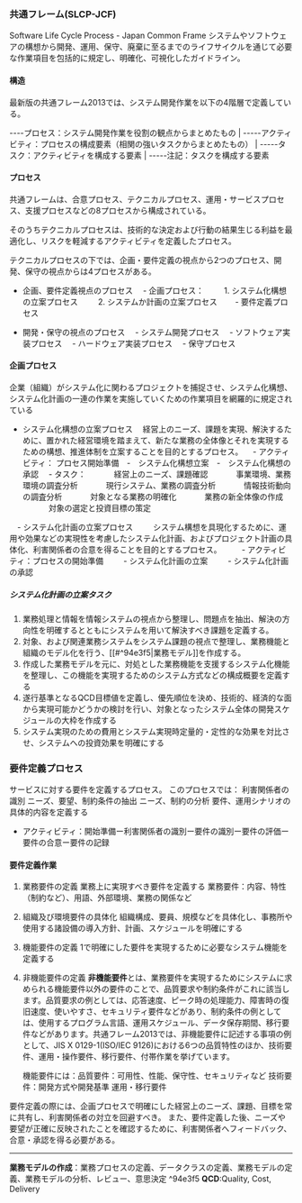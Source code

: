 ### 共通フレーム(SLCP-JCF)
Software Life Cycle Process - Japan Common Frame
システムやソフトウェアの構想から開発、運用、保守、廃棄に至るまでのライフサイクルを通じて必要な作業項目を包括的に規定し、明確化、可視化したガイドライン。

#### 構造
最新版の共通フレーム2013では、システム開発作業を以下の4階層で定義している。

----プロセス：システム開発作業を役割の観点からまとめたもの
	|
	-----アクティビティ：プロセスの構成要素（相関の強いタスクからまとめたもの）
			|
			-----タスク：アクティビティを構成する要素
					|
					-----注記：タスクを構成する要素

#### プロセス
共通フレームは、合意プロセス、テクニカルプロセス、運用・サービスプロセス、支援プロセスなどの8プロセスから構成されている。

そのうちテクニカルプロセスは、技術的な決定および行動の結果生じる利益を最適化し、リスクを軽減するアクティビティを定義したプロセス。

テクニカルプロセスの下では、企画・要件定義の視点から2つのプロセス、開発、保守の視点からは4プロセスがある。

- 企画、要件定義視点のプロセス
  　- 企画プロセス：
  　  　1. システム化構想の立案プロセス
  　  　2. システムか計画の立案プロセス
　　- 要件定義プロセス

- 開発・保守の視点のプロセス
　- システム開発プロセス
　- ソフトウェア実装プロセス
　- ハードウェア実装プロセス
　- 保守プロセス

#### 企画プロセス
企業（組織）がシステム化に関わるプロジェクトを捕捉させ、システム化構想、システム化計画の一連の作業を実施していくための作業項目を網羅的に規定されている

- システム化構想の立案プロセス
  　経営上のニーズ、課題を実現、解決するために、置かれた経営環境を踏まえて、新たな業務の全体像とそれを実現するための構想、推進体制を立案することを目的とするプロセス。
  　- アクティビティ： プロセス開始準備　-　システム化構想立案　-　システム化構想の承認
  　- タスク：
  　  　　経営上のニーズ、課題確認
  　  　　事業環境、業務環境の調査分析
  　  　　現行システム、業務の調査分析
  　  　　情報技術動向の調査分析
  　  　　対象となる業務の明確化
  　  　　業務の新全体像の作成
  　  　　対象の選定と投資目標の策定

　- システム化計画の立案プロセス
　  　システム構想を具現化するために、運用や効果などの実現性を考慮したシステム化計画、およびプロジェクト計画の具体化、利害関係者の合意を得ることを目的とするプロセス。
　  　- アクティビティ：プロセスの開始準備
　  　- システム化計画の立案
　  　- システム化計画の承認

##### システム化計画の立案タスク
1. 業務処理と情報を情報システムの視点から整理し、問題点を抽出、解決の方向性を明確するとともにシステムを用いて解決すべき課題を定義する。
2. 対象、および関連業務システムをシステム課題の視点で整理し、業務機能と組織のモデル化を行う、[[#^94e3f5|業務モデル]]を作成する。
3. 作成した業務モデルを元に、対処とした業務機能を支援するシステム化機能を整理し、この機能を実現するためのシステム方式などの構成概要を定義する
4. 遂行基準となるQCD目標値を定義し、優先順位を決め、技術的、経済的な面から実現可能かどうかの検討を行い、対象となったシステム全体の開発スケジュールの大枠を作成する
5. システム実現のための費用とシステム実現時定量的・定性的な効果を対比させ、システムへの投資効果を明確にする

### 要件定義プロセス
サービスに対する要件を定義するプロセス。
このプロセスでは：
	利害関係者の識別
	ニーズ、要望、制約条件の抽出
	ニーズ、制約の分析
	要件、運用シナリオの具体的内容を定義する
- アクティビティ：開始準備ー利害関係者の識別ー要件の識別ー要件の評価ー要件の合意ー要件の記録

#### 要件定義作業
1. 業務要件の定義
   業務上に実現すべき要件を定義する
   業務要件：内容、特性（制約など）、用語、外部環境、業務の関係など
2. 組織及び環境要件の具体化
   組織構成、要員、規模などを具体化し、事務所や使用する諸設備の導入方針、計画、スケジュールを明確にする
3. 機能要件の定義
   1で明確にした要件を実現するために必要なシステム機能を定義する
4. 非機能要件の定義
   **非機能要件**とは、業務要件を実現するためにシステムに求められる機能要件以外の要件のことで、品質要求や制約条件がこれに該当します。品質要求の例としては、応答速度、ピーク時の処理能力、障害時の復旧速度、使いやすさ、セキュリティ要件などがあり、制約条件の例としては、使用するプログラム言語、運用スケジュール、データ保存期間、移行要件などがあります。共通フレーム2013では、非機能要件に記述する事項の例として、JIS X 0129-1(ISO/IEC 9126)における6つの品質特性のほか、技術要件、運用・操作要件、移行要件、付帯作業を挙げています。

   機能要件には：品質要件：可用性、性能、保守性、セキュリティなど
   技術要件：開発方式や開発基準
   運用・移行要件

要件定義の際には、企画プロセスで明確にした経営上のニーズ、課題、目標を常に共有し、利害関係者の対立を回避すべき。
また、要件定義した後、ニーズや要望が正確に反映されたことを確認するために、利害関係者へフィードバック、合意・承認を得る必要がある。

---
**業務モデルの作成**：業務プロセスの定義、データクラスの定義、業務モデルの定義、業務モデルの分析、レビュー、意思決定 ^94e3f5
**QCD**:Quality, Cost, Delivery